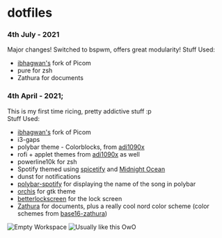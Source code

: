 # dotfiles
### 4th July - 2021
Major changes! Switched to bspwm, offers great modularity!
Stuff Used:
- [ibhagwan's](https://github.com/ibhagwan/picom) fork of Picom
- pure for zsh
- Zathura for documents
### 4th April - 2021; 
This is my first time ricing, pretty addictive stuff :p  
Stuff Used:
- [ibhagwan's](https://github.com/ibhagwan/picom) fork of Picom
- i3-gaps
- polybar theme - Colorblocks, from [adi1090x](https://github.com/adi1090x/polybar-themes) 
- rofi + applet themes from [adi1090x](https://github.com/adi1090x/rofi) as well
- powerline10k for zsh
- Spotify themed using [spicetify](https://github.com/khanhas/spicetify-cli) and [Midnight Ocean](https://github.com/morpheusthewhite/spicetify-themes/wiki/Themes-preview#Material-Ocean)
- dunst for notifications
- [polybar-spotify](https://github.com/Jvanrhijn/polybar-spotify) for displaying the name of the song in polybar
- [orchis](https://github.com/vinceliuice/Orchis-theme) for gtk theme
- [betterlockscreen](https://github.com/pavanjadhaw/betterlockscreen) for the lock screen  
- [Zathura](https://pwmt.org/projects/zathura/) for documents, plus a really cool nord color scheme (color schemes from [base16-zathura](https://github.com/HaoZeke/base16-zathura))
 
![Empty Workspace](https://github.com/murphodinger/dotfiles/blob/master/i3dots/Screenshots/rice1_02.png?raw=true)
![Usually like this OwO](https://github.com/murphodinger/dotfiles/blob/master/i3dots/Screenshots/rice1_03.png?raw=true)
